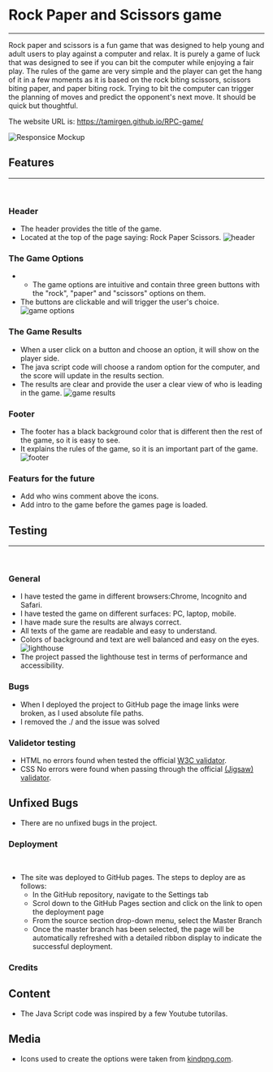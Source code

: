 # Rock Paper and Scissors game
------------------------------

Rock paper and scissors is a fun game that was designed to help young and adult users to play against a computer and relax. It is purely a game of luck that was designed to see if you can bit the computer while enjoying a fair play. The rules of the game are very simple and the player can get the hang of it in a few moments as it is based on the rock biting scissors, scissors biting paper, and paper biting rock. Trying to bit the computer can trigger the planning of moves and predict the opponent's next move. It should be quick but thoughtful.


The website URL is: https://tamirgen.github.io/RPC-game/

![Responsice Mockup](https://github.com/tamirgen/RPC-game/blob/main/assets/media/RPC-AMI-PREVIEW-UPDATED.jpg?raw=true)

## Features
-----------
<br>

### Header

* The header provides the title of the game.
* Located at the top of the page saying: Rock Paper Scissors.
![header](https://github.com/tamirgen/RPC-game/blob/main/assets/media/RPC-HEADER-SS.jpg?raw=true)

### The Game Options

* * The game options are intuitive and contain three green buttons with the "rock", "paper" and "scissors" options on them.
* The buttons are clickable and will trigger the user's choice.
![game options](https://github.com/tamirgen/RPC-game/blob/main/assets/media/GAME%20OPTIONS-SS.jpg?raw=true)

### The Game Results

* When a user click on a button and choose an option, it will show on the player side.
* The java script code will choose a random option for the computer, and the score will update in the results section.
* The results are clear and provide the user a clear view of who is leading in the game.
![game results](https://github.com/tamirgen/RPC-game/blob/main/assets/media/GAME%20RESOULTS-SS.jpg?raw=true)

### Footer
* The footer has a black background color that is different then the rest of the game, so it is easy to see.
* It explains the rules of the game, so it is an important part of the game.
![footer](https://github.com/tamirgen/RPC-game/blob/main/assets/media/RPS-FOOTER.jpg?raw=true)

### Featurs for the future
* Add who wins comment above the icons.
* Add intro to the game before the games page is loaded.

## Testing
----------
<br>

### General

* I have tested the game in different browsers:Chrome, Incognito and Safari.
* I have tested the game on different surfaces: PC, laptop, mobile.
* I have made sure the results are always correct.
* All texts of the game are readable and easy to understand.
* Colors of background and text are well balanced and easy on the eyes.
![lighthouse](https://github.com/tamirgen/RPC-game/blob/main/assets/media/RPS-LIGHTHOUSE.jpg?raw=true)
* The project passed the lighthouse test in terms of performance and accessibility.

### Bugs

* When I deployed the project to GitHub page the image links were broken, as I used absolute file paths.
* I removed the ./ and the issue was solved


### Validetor testing

* HTML
no errors found when tested the official 
[W3C validator](https://validator.w3.org/nu/?doc=https%3A%2F%2Ftamirgen.github.io%2FRPC-game%2Findex.html).
* CSS
No errors were found when passing through the official
[(Jigsaw) validator](https://jigsaw.w3.org/css-validator/validator?uri=https%3A%2F%2Ftamirgen.github.io%2FWelding-Classes%2Fassests%2Fcss%2Fstyle.css&profile=css3svg&usermedium=all&warning=1&vextwarning=&lang=en).

## Unfixed Bugs
* There are no unfixed bugs in the project.

### Deployment
<br>

- The site was deployed to GitHub pages. The steps to deploy are as follows: 
  - In the GitHub repository, navigate to the Settings tab 
  - Scrol down to the GitHub Pages section and click on the link to open the deployment page
  - From the source section drop-down menu, select the Master Branch
  - Once the master branch has been selected, the page will be automatically refreshed with a detailed ribbon display to indicate the successful deployment. 

### Credits

## Content
  * The Java Script code was inspired by a few Youtube tutorilas.

  ## Media
  * Icons used to create the options were taken from [kindpng.com](https://www.kindpng.com/free/emoji-hands/).



 




